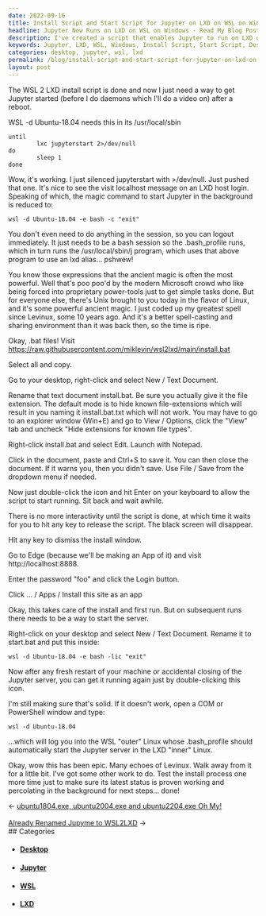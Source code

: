 ```yaml
---
date: 2022-09-16
title: Install Script and Start Script for Jupyter on LXD on WSL on Windows
headline: Jupyter Now Runs on LXD on WSL on Windows - Read My Blog Post to Learn More!
description: I've created a script that enables Jupyter to run on LXD on WSL on Windows. I've included an install script for the desktop, a start script for when the system reboots, and some other commands to start Jupyter in the background. I'm currently testing the installation process to make sure everything works properly. Come read my blog post to learn more about this exciting development!
keywords: Jupyter, LXD, WSL, Windows, Install Script, Start Script, Desktop, Reboot, Background, Testing, Installation Process
categories: desktop, jupyter, wsl, lxd
permalink: /blog/install-script-and-start-script-for-jupyter-on-lxd-on-wsl-on-windows/
layout: post
---
```



The WSL 2 LXD install script is done and now I just need a way to get Jupyter
started (before I do daemons which I'll do a video on) after a reboot.

WSL -d Ubuntu-18.04 needs this in its /usr/local/sbin

    until
            lxc jupyterstart 2>/dev/null
    do
            sleep 1
    done

Wow, it's working. I just silenced jupyterstart with >/dev/null. Just pushed
that one. It's nice to see the visit localhost message on an LXD host login.
Speaking of which, the magic command to start Jupyter in the background is
reduced to:

    wsl -d Ubuntu-18.04 -e bash -c "exit"

You don't even need to do anything in the session, so you can logout
immediately. It just needs to be a bash session so the .bash_profile runs,
which in turn runs the /usr/local/sbin/j program, which uses that above
program to use an lxd alias... pshwew!

You know those expressions that the ancient magic is often the most powerful.
Well that's poo poo'd by the modern Microsoft crowd who like being forced into
proprietary power-tools just to get simple tasks done. But for everyone else,
there's Unix brought to you today in the flavor of Linux, and it's some
powerful ancient magic. I just coded up my greatest spell since Levinux, some
10 years ago. And it's a better spell-casting and sharing environment than it
was back then, so the time is ripe.

Okay, .bat files! Visit https://raw.githubusercontent.com/miklevin/wsl2lxd/main/install.bat

Select all and copy.

Go to your desktop, right-click and select New / Text Document.

Rename that text document install.bat. Be sure you actually give it the file
extension. The default mode is to hide known file-extensions which will result
in you naming it install.bat.txt which will not work. You may have to go to an
explorer window (Win+E) and go to View / Options, click the "View" tab and
uncheck "Hide extensions for known file types".

Right-click install.bat and select Edit. Launch with Notepad.

Click in the document, paste and Ctrl+S to save it. You can then close the
document. If it warns you, then you didn't save. Use File / Save from the
dropdown menu if needed.

Now just double-click the icon and hit Enter on your keyboard to allow the
script to start running. Sit back and wait awhile.

There is no more interactivity until the script is done, at which time it waits
for you to hit any key to release the script. The black screen will disappear.

Hit any key to dismiss the install window.

Go to Edge (because we'll be making an App of it) and visit
http://localhost:8888.

Enter the password "foo" and click the Login button.

Click ... / Apps / Install this site as an app

Okay, this takes care of the install and first run. But on subsequent runs
there needs to be a way to start the server.

Right-click on your desktop and select New / Text Document. Rename it to
start.bat and put this inside:

    wsl -d Ubuntu-18.04 -e bash -lic "exit"

Now after any fresh restart of your machine or accidental closing of the
Jupyter server, you can get it running again just by double-clicking this icon.

I'm still making sure that's solid. If it doesn't work, open a COM or
PowerShell window and type:

    wsl -d Ubuntu-18.04

...which will log you into the WSL "outer" Linux whose .bash_profile should
automatically start the Jupyter server in the LXD "inner" Linux.

Okay, wow this has been epic. Many echoes of Levinux. Walk away from it for a
little bit. I've got some other work to do. Test the install process one more
time just to make sure its latest status is proven working and percolating in
the background for next steps... done!


<div class="post-nav"><div class="post-nav-prev"><span class="arrow">&larr;&nbsp;</span><a href="/blog/ubuntu1804-exe-ubuntu2004-exe-and-ubuntu2204-exe-oh-my">ubuntu1804.exe, ubuntu2004.exe and ubuntu2204.exe Oh My!</a></div> &nbsp; <div class="post-nav-next"><a href="/blog/already-renamed-jupyme-to-wsl2lxd">Already Renamed Jupyme to WSL2LXD</a><span class="arrow">&nbsp;&rarr;</span></div></div>
## Categories

<ul>
<li><h4><a href='/desktop/'>Desktop</a></h4></li>
<li><h4><a href='/jupyter/'>Jupyter</a></h4></li>
<li><h4><a href='/wsl/'>WSL</a></h4></li>
<li><h4><a href='/lxd/'>LXD</a></h4></li></ul>